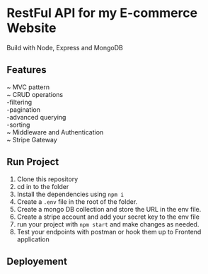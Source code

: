 # RestFul API for my E-commerce Website
Build with Node, Express and MongoDB

## Features
~ MVC pattern  
~ CRUD operations  
  -filtering  
  -pagination  
  -advanced querying  
  -sorting   
~ Middleware and Authentication  
~ Stripe Gateway  

## Run Project
1. Clone this repository
2. cd in to the folder
3. Install the dependencies using `npm i`
4. Create a `.env` file in the root of the folder.
5. Create a mongo DB collection and store the URL in the env file.
6. Create a stripe account and add your secret key to the env file
7. run your project with `npm start` and make changes as needed.
8. Test your endpoints with postman or hook them up to Frontend application

## Deployement
